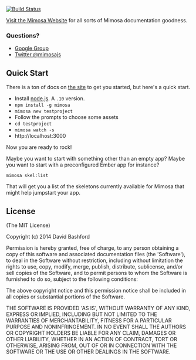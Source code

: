 [![Build Status](https://travis-ci.org/dbashford/mimosa.png?branch=master)](https://travis-ci.org/dbashford/mimosa)

[Visit the Mimosa Website](http://www.mimosa.io) for all sorts of Mimosa documentation goodness.

### Questions?

* [Google Group](https://groups.google.com/forum/#!forum/mimosajs)
* [Twitter @mimosajs](https://twitter.com/mimosajs/)

## Quick Start

There is a ton of docs on [the site](http://www.mimosa.io) to get you started, but here's a quick start.

* Install [node.js](http://nodejs.org/).  A `.10` version.
* `npm install -g mimosa`
* `mimosa new testproject`
* Follow the prompts to choose some assets
* `cd testproject`
* `mimosa watch -s`
* http://localhost:3000

Now you are ready to rock!

Maybe you want to start with something other than an empty app?  Maybe you want to start with a preconfigured Ember app for instance?

`mimosa skel:list`

That will get you a list of the skeletons currently available for Mimosa that might help jumpstart your app.

## License

(The MIT License)

Copyright (c) 2014 David Bashford

Permission is hereby granted, free of charge, to any person obtaining
a copy of this software and associated documentation files (the
'Software'), to deal in the Software without restriction, including
without limitation the rights to use, copy, modify, merge, publish,
distribute, sublicense, and/or sell copies of the Software, and to
permit persons to whom the Software is furnished to do so, subject to
the following conditions:

The above copyright notice and this permission notice shall be
included in all copies or substantial portions of the Software.

THE SOFTWARE IS PROVIDED 'AS IS', WITHOUT WARRANTY OF ANY KIND,
EXPRESS OR IMPLIED, INCLUDING BUT NOT LIMITED TO THE WARRANTIES OF
MERCHANTABILITY, FITNESS FOR A PARTICULAR PURPOSE AND NONINFRINGEMENT.
IN NO EVENT SHALL THE AUTHORS OR COPYRIGHT HOLDERS BE LIABLE FOR ANY
CLAIM, DAMAGES OR OTHER LIABILITY, WHETHER IN AN ACTION OF CONTRACT,
TORT OR OTHERWISE, ARISING FROM, OUT OF OR IN CONNECTION WITH THE
SOFTWARE OR THE USE OR OTHER DEALINGS IN THE SOFTWARE.
